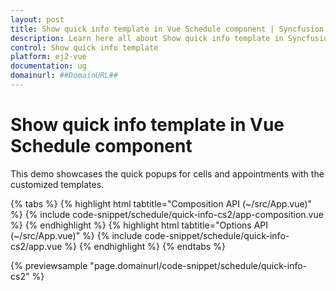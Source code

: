 ```yaml
---
layout: post
title: Show quick info template in Vue Schedule component | Syncfusion
description: Learn here all about Show quick info template in Syncfusion Vue Schedule component of Syncfusion Essential JS 2 and more.
control: Show quick info template 
platform: ej2-vue
documentation: ug
domainurl: ##DomainURL##
---
```


# Show quick info template in Vue Schedule component

This demo showcases the quick popups for cells and appointments with the customized templates.

{% tabs %}
{% highlight html tabtitle="Composition API (~/src/App.vue)" %}
{% include code-snippet/schedule/quick-info-cs2/app-composition.vue %}
{% endhighlight %}
{% highlight html tabtitle="Options API (~/src/App.vue)" %}
{% include code-snippet/schedule/quick-info-cs2/app.vue %}
{% endhighlight %}
{% endtabs %}
        
{% previewsample "page.domainurl/code-snippet/schedule/quick-info-cs2" %}